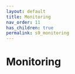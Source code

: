 ```yaml
---
layout: default
title: Monitoring
nav_order: 11
has_children: true
permalink: s9_monitoring
---
```


# Monitoring


